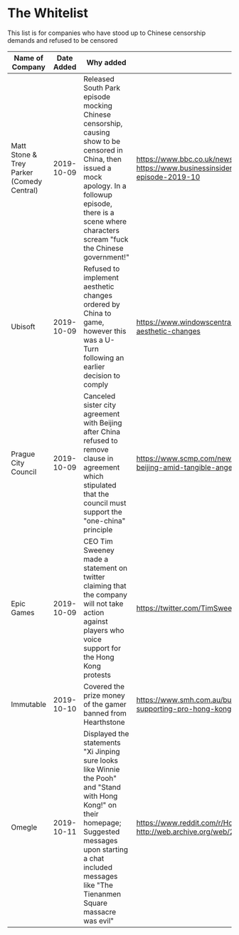 # The Whitelist

This list is for companies who have stood up to Chinese censorship demands and refused to be censored

| Name of Company                           | Date Added | Why added                                                    | Sources                                                      |
| ----------------------------------------- | ---------- | ------------------------------------------------------------ | ------------------------------------------------------------ |
| Matt Stone & Trey Parker (Comedy Central) | 2019-10-09 | Released South Park episode mocking Chinese censorship, causing show to be censored in China, then issued a mock apology. In a followup episode, there is a scene where characters scream "fuck the Chinese government!" | https://www.bbc.co.uk/news/world-asia-china-49968867<br />https://www.businessinsider.com/south-park-takes-on-chinese-government-in-300th-episode-2019-10 |
| Ubisoft                                   | 2019-10-09 | Refused to implement aesthetic changes ordered by China to game, however this was a U-Turn following an earlier decision to comply | https://www.windowscentral.com/rainbow-six-siege-drops-china-censorship-reverts-aesthetic-changes |
| Prague City Council                       | 2019-10-09 | Canceled sister city agreement with Beijing after China refused to remove clause in agreement which stipulated that the council must support the "one-china" principle | https://www.scmp.com/news/china/diplomacy/article/3032045/prague-cuts-sister-city-ties-beijing-amid-tangible-anger-over |
| Epic Games                                | 2019-10-09 | CEO Tim Sweeney made a statement on twitter claiming that the company will not take action against players who voice support for the Hong Kong protests | https://twitter.com/TimSweeneyEpic/status/1181946357759844352 |
| Immutable                                 | 2019-10-10 | Covered the prize money of the gamer banned from Hearthstone | https://www.smh.com.au/business/companies/sydney-startup-under-fire-online-for-supporting-pro-hong-kong-protest-gamer-20191009-p52z2g.html |
| Omegle                                 | 2019-10-11 | Displayed the statements "Xi Jinping sure looks like Winnie the Pooh" and "Stand with Hong Kong!" on their homepage; Suggested messages upon starting a chat included messages like "The Tienanmen Square massacre was evil" | https://www.reddit.com/r/HongKong/comments/dfwmve/omegle_is_fighting_for_hong_kong_too/   http://web.archive.org/web/20191011144103/https://www.omegle.com/ |

